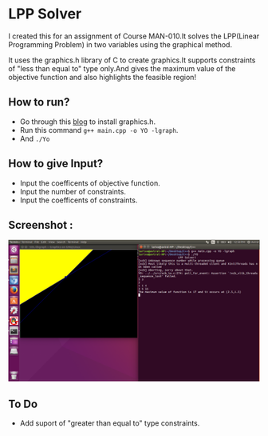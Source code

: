 # LPP Solver

I created this for an assignment of Course MAN-010.It solves the LPP(Linear Programming Problem) in two variables using the graphical method.

It uses the graphics.h library of C to create graphics.It supports constraints of "less than equal to" type only.And gives the maximum value of the objective function and also highlights the feasible region!

## How to run?
+ Go through this [blog](http://www.codingalpha.com/install-run-graphics-h-ubuntu) to install graphics.h.
+ Run this command `g++ main.cpp -o YO -lgraph`.
+ And `./Yo`

## How to give Input?
+ Input the coefficents of objective function.
+ Input the number of constraints.
+ Input the coefficents of constraints.

## Screenshot : 
![alt text](https://github.com/Aviral1701/LPP-solver/blob/master/screen.png "Screenshot")

## To Do
+ Add suport of "greater than equal to" type constraints.



